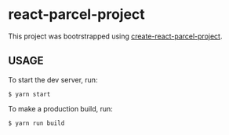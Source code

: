 # react-parcel-project

This project was bootrstrapped using [create-react-parcel-project](https://github.com/fa7ad/create-react-parcel-project).

## USAGE

To start the dev server, run:
```
$ yarn start
```

To make a production build, run:
```
$ yarn run build
```
